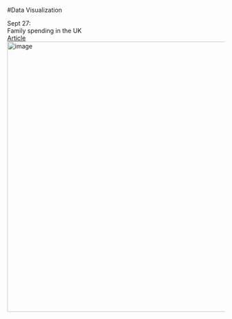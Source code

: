 #Data Visualization

Sept 27:
<br />
Family spending in the UK
<br />
[Article](https://www.ons.gov.uk/peoplepopulationandcommunity/personalandhouseholdfinances/expenditure/bulletins/familyspendingintheuk/april2023tomarch2024#data-sources-and-quality)
<br />
<img width="783" height="626" alt="image" src="https://github.com/user-attachments/assets/9beb8072-1799-4e6c-b72a-79c7fbffa7de" />


<br />
